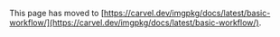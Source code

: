 This page has moved to [https://carvel.dev/imgpkg/docs/latest/basic-workflow/](https://carvel.dev/imgpkg/docs/latest/basic-workflow/).
